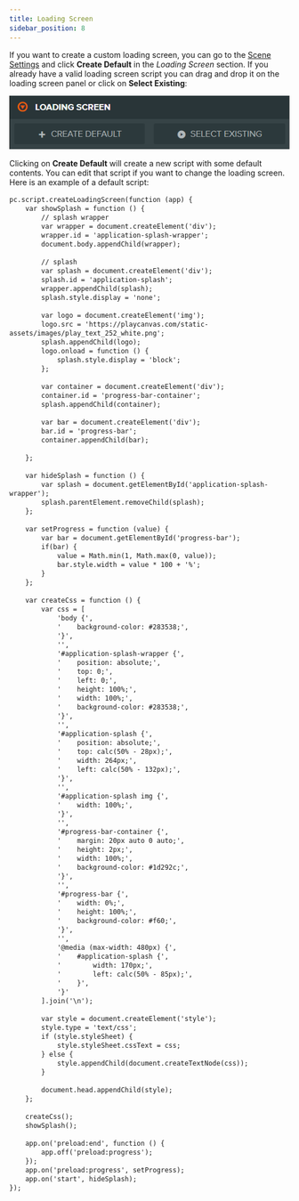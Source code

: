 ```yaml
---
title: Loading Screen
sidebar_position: 8
---
```


If you want to create a custom loading screen, you can go to the [Scene Settings][1] and click **Create Default** in the *Loading Screen* section. If you already have a valid loading screen script you can drag and drop it on the loading screen panel or click on **Select Existing**:

<img loading="lazy" alt="Loading Screen" src="/images/user-manual/editor/loading-screen/loading-screen.png" />

Clicking on **Create Default** will create a new script with some default contents. You can edit that script if you want to change the loading screen. Here is an example of a default script:

```
pc.script.createLoadingScreen(function (app) {
    var showSplash = function () {
        // splash wrapper
        var wrapper = document.createElement('div');
        wrapper.id = 'application-splash-wrapper';
        document.body.appendChild(wrapper);

        // splash
        var splash = document.createElement('div');
        splash.id = 'application-splash';
        wrapper.appendChild(splash);
        splash.style.display = 'none';

        var logo = document.createElement('img');
        logo.src = 'https://playcanvas.com/static-assets/images/play_text_252_white.png';
        splash.appendChild(logo);
        logo.onload = function () {
            splash.style.display = 'block';
        };

        var container = document.createElement('div');
        container.id = 'progress-bar-container';
        splash.appendChild(container);

        var bar = document.createElement('div');
        bar.id = 'progress-bar';
        container.appendChild(bar);

    };

    var hideSplash = function () {
        var splash = document.getElementById('application-splash-wrapper');
        splash.parentElement.removeChild(splash);
    };

    var setProgress = function (value) {
        var bar = document.getElementById('progress-bar');
        if(bar) {
            value = Math.min(1, Math.max(0, value));
            bar.style.width = value * 100 + '%';
        }
    };

    var createCss = function () {
        var css = [
            'body {',
            '    background-color: #283538;',
            '}',
            '',
            '#application-splash-wrapper {',
            '    position: absolute;',
            '    top: 0;',
            '    left: 0;',
            '    height: 100%;',
            '    width: 100%;',
            '    background-color: #283538;',
            '}',
            '',
            '#application-splash {',
            '    position: absolute;',
            '    top: calc(50% - 28px);',
            '    width: 264px;',
            '    left: calc(50% - 132px);',
            '}',
            '',
            '#application-splash img {',
            '    width: 100%;',
            '}',
            '',
            '#progress-bar-container {',
            '    margin: 20px auto 0 auto;',
            '    height: 2px;',
            '    width: 100%;',
            '    background-color: #1d292c;',
            '}',
            '',
            '#progress-bar {',
            '    width: 0%;',
            '    height: 100%;',
            '    background-color: #f60;',
            '}',
            '',
            '@media (max-width: 480px) {',
            '    #application-splash {',
            '        width: 170px;',
            '        left: calc(50% - 85px);',
            '    }',
            '}'
        ].join('\n');

        var style = document.createElement('style');
        style.type = 'text/css';
        if (style.styleSheet) {
            style.styleSheet.cssText = css;
        } else {
            style.appendChild(document.createTextNode(css));
        }

        document.head.appendChild(style);
    };

    createCss();
    showSplash();

    app.on('preload:end', function () {
        app.off('preload:progress');
    });
    app.on('preload:progress', setProgress);
    app.on('start', hideSplash);
});
```

[1]: /user-manual/editor/settings
